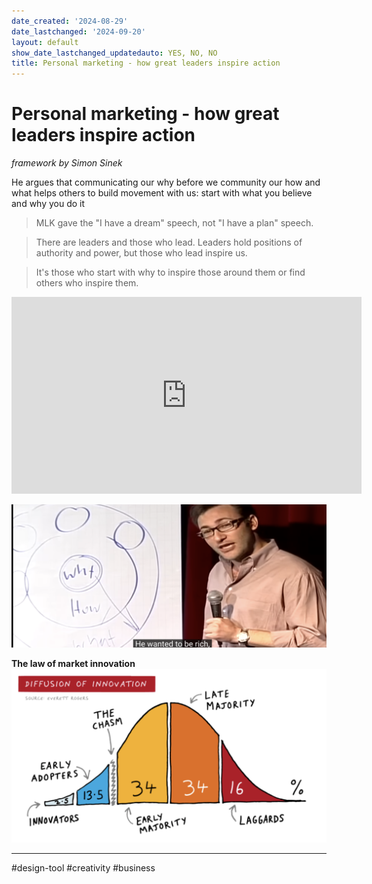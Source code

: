```yaml
---
date_created: '2024-08-29'
date_lastchanged: '2024-09-20'
layout: default
show_date_lastchanged_updatedauto: YES, NO, NO
title: Personal marketing - how great leaders inspire action
---
```

# Personal marketing - how great leaders inspire action
*framework by Simon Sinek*

He argues that communicating our why before we community our how and what helps others to build movement with us: start with what you believe and why you do it

>MLK gave the "I have a dream" speech, not "I have a plan" speech.

>There are leaders and those who lead. Leaders hold positions of authority and power, but those who lead inspire us. 

>It's those who start with why to inspire those around them or find others who inspire them.

<iframe width="560" height="315" src="https://www.youtube.com/embed/qp0HIF3SfI4?si=Md9QQtENVpyQSkEM" title="YouTube video player" frameborder="0" allow="accelerometer; autoplay; clipboard-write; encrypted-media; gyroscope; picture-in-picture; web-share" referrerpolicy="strict-origin-when-cross-origin" allowfullscreen></iframe>

![](media/cleanshot_2024-08-29-at-16-54-38@2x.png)

**The law of market innovation**
![](media/cleanshot_2024-08-29-at-16-59-32@2x.png)

---

#design-tool #creativity #business 